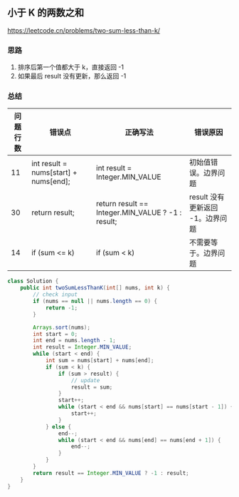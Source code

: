 ## 小于 K 的两数之和

<https://leetcode.cn/problems/two-sum-less-than-k/>

### 思路

1. 排序后第一个值都大于 k，直接返回 -1
2. 如果最后 result 没有更新，那么返回 -1

### 总结

| 问题行数 | 错误点                                   | 正确写法                                              | 错误原因                  |
|------|---------------------------------------|---------------------------------------------------|-----------------------|
| 11   | int result = nums[start] + nums[end]; | int result = Integer.MIN_VALUE                    | 初始值错误。边界问题            |
| 30   | return result;                        | return result == Integer.MIN_VALUE ? -1 : result; | result 没有更新返回 -1。边界问题 |
| 14   | if (sum <= k)                         | if (sum < k)                                      | 不需要等于。边界问题            |

```java
class Solution {
    public int twoSumLessThanK(int[] nums, int k) {
        // check input
        if (nums == null || nums.length == 0) {
            return -1;
        }

        Arrays.sort(nums);
        int start = 0;
        int end = nums.length - 1;
        int result = Integer.MIN_VALUE;
        while (start < end) {
            int sum = nums[start] + nums[end];
            if (sum < k) {
                if (sum > result) {
                    // update
                    result = sum;
                }
                start++;
                while (start < end && nums[start] == nums[start - 1]) {
                    start++;
                }
            } else {
                end--;
                while (start < end && nums[end] == nums[end + 1]) {
                    end--;
                }
            }
        }
        return result == Integer.MIN_VALUE ? -1 : result;
    }
}
```
